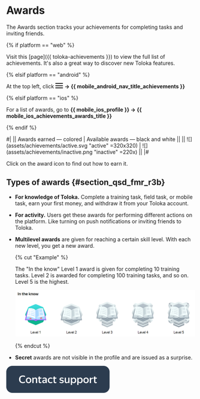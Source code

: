 # Awards

The Awards section tracks your achievements for completing tasks and inviting friends.

{% if platform == "web" %}

Visit this [page]({{ toloka-achievements }}) to view the full list of achievements. It's also a great way to discover new Toloka features.

{% elsif platform == "android" %}

At the top left, click **![](assets/menu.png) → {{ mobile_android_nav_title_achievements }}**

{% elsif platform == "ios" %}


For a list of awards, go to **{{ mobile_ios_profile }} → {{ mobile_ios_achievements_awards_title }}**

{% endif %}

#|
|| Awards earned — colored         | Available awards — black and white        ||
|| ![](assets/achievements/active.svg "active" =320x320)  | ![](assets/achievements/inactive.png "inactive" =220x)  ||
|#

Click on the award icon to find out how to earn it.

## Types of awards {#section_qsd_fmr_r3b}

- **For knowledge of Toloka.** Complete a training task, field task, or mobile task, earn your first money, and withdraw it from your Toloka account.
- **For activity.** Users get these awards for performing different actions on the platform. Like turning on push notifications or inviting friends to Toloka.
- **Multilevel awards** are given for reaching a certain skill level. With each new level, you get a new award.

   {% cut "Example" %}

   The "In the know" Level 1 award is given for completing 10 training tasks. Level 2 is awarded for completing 100 training tasks, and so on. Level 5 is the highest.

   ![](assets/achievements/multilevel.png)

   {% endcut %}

- **Secret** awards are not visible in the profile and are issued as a surprise.


[![](assets/buttons/contact-support.svg)](troubleshooting/troubleshooting.md#not_working_properly)

